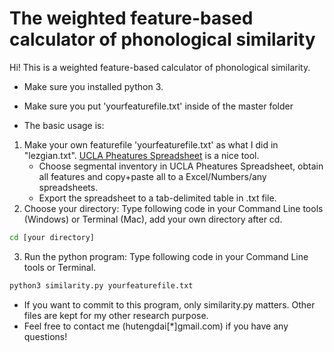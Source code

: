 # The weighted feature-based calculator of phonological similarity 
Hi! This is a  weighted feature-based calculator of phonological similarity.
- Make sure you installed python 3.

- Make sure you put 'yourfeaturefile.txt' inside of the master folder

- The basic usage is: 
1. Make your own featurefile 'yourfeaturefile.txt' as what I did in "lezgian.txt". [UCLA Pheatures Spreadsheet](https://linguistics.ucla.edu/people/hayes/120a/Pheatures/) is a nice tool. 
    - Choose segmental inventory in UCLA Pheatures Spreadsheet, obtain all features and copy+paste all to a Excel/Numbers/any spreadsheets. 
    - Export the spreadsheet to a tab-delimited table in .txt file.
2. Choose your directory: Type following code in your Command Line tools (Windows) or Terminal (Mac), add your own directory after cd.
```bash
cd [your directory]
```

3. Run the python program: Type following code in your Command Line tools or Terminal. 
```bash
python3 similarity.py yourfeaturefile.txt
``` 

- If you want to commit to this program, only similarity.py matters. Other files are kept for my other research purpose.
- Feel free to contact me (hutengdai[*]gmail.com) if you have any questions!
